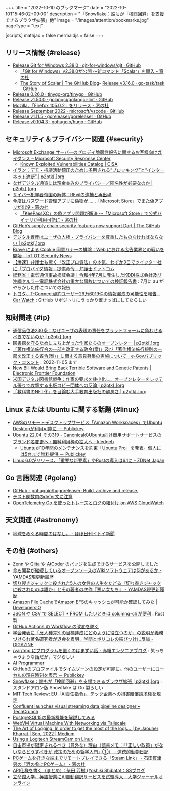 +++
title = "2022-10-10 のブックマーク"
date =  "2022-10-10T15:46:02+09:00"
description = "「Snowflake：誰もが「検閲回避」を支援できるブラウザ拡張」他"
image = "/images/attention/bookmarks.jpg"
pageType = "text"

[scripts]
  mathjax = false
  mermaidjs = false
+++

## リリース情報 {#release}

- [Release Git for Windows 2.38.0 · git-for-windows/git · GitHub](https://github.com/git-for-windows/git/releases/tag/v2.38.0.windows.1)
  - [「Git for Windows」v2.38.0が公開 ～新コマンド「Scalar」を導入 - 窓の杜](https://forest.watch.impress.co.jp/docs/news/1444612.html)
  - [The Story of Scalar | The GitHub Blog](https://github.blog/2022-10-13-the-story-of-scalar/)- [Release v3.16.0 · go-task/task · GitHub](https://github.com/go-task/task/releases/tag/v3.16.0)
- [Release 0.26.0 · tinygo-org/tinygo · GitHub](https://github.com/tinygo-org/tinygo/releases/tag/v0.26.0)
- [Release v1.50.0 · golangci/golangci-lint · GitHub](https://github.com/golangci/golangci-lint/releases/tag/v1.50.0)
- [Mozilla、「Firefox 105.0.2」をリリース - 窓の杜](https://forest.watch.impress.co.jp/docs/news/1445115.html)
- [Release September 2022 · microsoft/vscode · GitHub](https://github.com/microsoft/vscode/releases/tag/1.72.0)
- [Release v1.11.5 · goreleaser/goreleaser · GitHub](https://github.com/goreleaser/goreleaser/releases/tag/v1.11.5)
- [Release v0.104.3 · gohugoio/hugo · GitHub](https://github.com/gohugoio/hugo/releases/tag/v0.104.3)

## セキュリティ＆プライバシー関連 {#security}

- [Microsoft Exchange サーバーのゼロデイ脆弱性報告に関するお客様向けガイダンス – Microsoft Security Response Center](https://msrc-blog.microsoft.com/2022/09/30/customer-guidance-for-reported-zero-day-vulnerabilities-in-microsoft-exchange-server-ja/)
  - [Known Exploited Vulnerabilities Catalog | CISA](https://www.cisa.gov/known-exploited-vulnerabilities-catalog)
- [イラン：デモ・抗議活動鎮圧のために多用される“ブロッキング”と“インターネット遮断” | p2ptk[.]org](https://p2ptk.org/freedom-of-speech/3985)
- [なぜデジタル通貨には現金並みのプライバシー／匿名性が必要なのか | p2ptk[.]org](https://p2ptk.org/privacy/3945)
- [サイバー犯罪者帝国の解体：REvilの逮捕と再出現](https://blogs.trellix.jp/dismantling-a-prolific-cybercriminal-empire)
- [今度はパスワード管理アプリに偽物が……「Microsoft Store」でまた偽アプリが出没 - 窓の杜](https://forest.watch.impress.co.jp/docs/news/1444788.html)
  - [「KeePassXC」の偽アプリ問題が解決 ～「Microsoft Store」で公式バイナリが利用可能に - 窓の杜](https://forest.watch.impress.co.jp/docs/news/1445178.html)
- [GitHub’s supply chain security features now support Dart | The GitHub Blog](https://github.blog/2022-10-06-githubs-supply-chain-security-features-now-support-dart/)
- [デジタル資産はユーザの人権・プライバシーを尊重したものなければならない | p2ptk[.]org](https://p2ptk.org/privacy/3963)
- [Brave による Cookie 同意バナーの排除：Web における広告業界との戦いを開始 – IoT OT Security News](https://iototsecnews.jp/2022/09/29/brave-browser-to-start-blocking-annoying-cookie-consent-banners/)
- [【爆速】弁護士も驚く「改正プロ責法」の本気、わずか3日でツイッター社に「プロバイダ情報」提供命令 - 弁護士ドットコム](https://www.bengo4.com/c_23/n_15092/)
- [総務省｜電気通信事故検証会議｜令和4年7月に発生したKDDI株式会社及び沖縄セルラー電話株式会社の重大な事故についての検証報告書](https://www.soumu.go.jp/main_sosiki/kenkyu/tsuushin_jiko_kenshou/02kiban05_04000536.html) : 7月に au がやらかした件についての報告
- [トヨタ、T-Connect契約ユーザー29万6019件の情報漏洩の可能性を報告 - Car Watch](https://car.watch.impress.co.jp/docs/news/1445996.html) : GitHub リポジトリにうっかり置きっぱにしてたらしい

## 知財関連 {#ip}

- [通信品位法230条：なぜユーザの表現の責任をプラットフォームに負わせるべきでないのか | p2ptk[.]org](https://p2ptk.org/freedom-of-speech/3993)
- [図書館を守るために立ち上がった作家たちのオープンレター | p2ptk[.]org](https://p2ptk.org/copyright/4003)
- [「著作権法施行令の一部を改正する政令(案)」及び「著作権法施行規則の一部を改正する省令(案)」に関する意見募集の実施について｜e-Govパブリック・コメント](https://public-comment.e-gov.go.jp/servlet/Public?CLASSNAME=PCMMSTDETAIL&Mode=0&fbclid=IwAR3zL_u1T6lO8NRD35W4k82Z7EGX9Od42o21tMUXwmB1ib3TlWIP30Ddlo8&id=185001261) : 2022-11-05 まで
- [New Bill Would Bring Back Terrible Software and Genetic Patents | Electronic Frontier Foundation](https://www.eff.org/deeplinks/2022/08/new-patent-bill-would-open-floodgates-return-terrible-software-and-genetic-patents)
- [米国デジタル図書館戦争：作家の要求を矮小化し、オープンレターをレッテル張りで攻撃する出版ロビー団体への反論 | p2ptk[.]org](https://p2ptk.org/copyright/4010)
- [「教科書のNFT化」を目論む大手教育出版社の醜悪さ | p2ptk[.]org](https://p2ptk.org/copyright/3956)

## Linux または Ubuntu に関する話題 {#linux}

- [AWSのリモートデスクトップサービス「Amazon Workspaces」でUbuntu Desktopが利用可能に － Publickey](https://www.publickey1.jp/blog/22/awsamazon_workspacesubuntu_desktop.html)
- [Ubuntu 22.04 その319 - CanonicalのUbuntu向け商用サポートサービスのブランド名変更へ・無料利用枠の拡大へ - kledgeb](https://kledgeb.blogspot.com/2022/10/ubuntu-2204-319-canonicalubuntu.html)
  - [Ubuntuが10年間のメンテナンスを約束「Ubuntu Pro」を発表。個人には5台まで無料提供 － Publickey](https://www.publickey1.jp/blog/22/ubuntu10ubuntu_pro5.html)
- [Linux 6.0がリリース、「重要な新要素」やRustの導入は6.1に - ZDNet Japan](https://japan.zdnet.com/article/35194101/)

## Go 言語関連 {#golang}

- [GitHub - gohugoio/hugoreleaser: Build, archive and release.](https://github.com/gohugoio/hugoreleaser)
- [テスト関数内のdefer文に注意](https://zenn.dev/tenntenn/articles/cf785a50e26386)
- [OpenTelemetry Go を使ったトレースとログの紐付け on AWS CloudWatch](https://zenn.dev/k6s4i53rx/articles/69ef65b84dd799)

## 天文関連 {#astronomy}

- [地球をめぐる時間のはなし。 - ほぼ日刊イトイ新聞](https://www.1101.com/earthball_akashi/index.html)

## その他 {#others}

- [Zenn や Qiita や AtCoder のバッジを生成できるサービスを公開しました](https://zenn.dev/kou_pg_0131/articles/badge-generator-introduction)
- [今も開発が継続しているオープンソースのWikiソフトウェアは何があるか - YAMDAS現更新履歴](https://yamdas.hatenablog.com/entry/20221003/oss-wiki)
- [切り裂きジャックに殺された5人の女性の人生をたどる『切り裂きジャックに殺されたのは誰か』とその著者の次作『悪い女たち』 - YAMDAS現更新履歴](https://yamdas.hatenablog.com/entry/20221003/the-five)
- [Amazon File CacheでAmazon EFSのキャッシュが可能か確認してみた | DevelopersIO](https://dev.classmethod.jp/articles/check-amazon-file-cache-support-efs/)
- [JSON や CSV で SELECT * FROM したいときは columnq-cli が便利](https://zenn.dev/hankei6km/articles/select-from-json-csv-by-using-columnq-cli) : Rust 製
- [GitHub Actions の Workflow の改変を防ぐ](https://zenn.dev/shunsuke_suzuki/articles/gha-trigger-action)
- [学会発表に「反人種差別の目標達成にどのように役立つのか」の説明が義務づけられ著名研究者が退会を表明、学問とポリコレの結びつけに反論 - GIGAZINE](https://gigazine.net/news/20221004-haidt-quits-academic-society-diversity-statement/)
- [/var/tmp にプログラムを置くのはまずい話 - 赤帽エンジニアブログ](https://rheb.hatenablog.com/entry/vartmp) : 笑っちゃうような話だが，マジらしい
- [AI Programmer](https://aiprogrammer.hashlab.jp/)
- [GitHubのプロファイルでタイムゾーンの設定が可能に。他のユーザーにローカルの現在時刻を表示 － Publickey](https://www.publickey1.jp/blog/22/github_9.html)
- [Snowflake：誰もが「検閲回避」を支援できるブラウザ拡張 | p2ptk[.]org](https://p2ptk.org/freedom-of-speech/3995) : スタンドアロン版 Snowflake は Go 製らしい
- [MIT Tech Review: EU「AI責任指令」、テック企業への損害賠償請求権を規定](https://www.technologyreview.jp/s/287223/the-eu-wants-to-put-companies-on-the-hook-for-harmful-ai/)
- [Confluent launches visual streaming data pipeline designer • TechCrunch](https://techcrunch.com/2022/10/04/confluent-launches-visual-streaming-data-pipeline-designer/)
- [PostgreSQL15の最新機能を解説してみる](https://zenn.dev/stafes_blog/articles/ikkitang-1e9f724c383969)
- [WebVM Virtual Machine With Networking via Tailscale](https://leaningtech.com/webvm-virtual-machine-with-networking-via-tailscale/)
- [The Art of Logging. In order to get the most of the logs… | by Jaouher Kharrat | Sep, 2022 | Medium](https://medium.com/@JaouherK/creating-a-human-and-machine-freindly-logging-format-bb6d4bb01dca)
- [Using a Logitech StreamCam on Linux](https://davejansen.com/logitech-streamcam-on-linux/)
- [自由市場が限定されるべき（意外な）理由（読書メモ：『「正しい政策」がないならどうすべきか 政策のための哲学入門』①） - 道徳的動物日記](https://davitrice.hatenadiary.jp/entry/2022/10/08/111414)
- [PCゲームを好きな端末でリモートプレイできる「Steam Link」 - 石田賀津男の『酒の肴にPCゲーム』 - 窓の杜](https://forest.watch.impress.co.jp/docs/serial/sspcgame/1445111.html)
- [API仕様を書く（まとめ）：柴田 芳樹 (Yoshiki Shibata)：SSブログ](https://yshibata.blog.ss-blog.jp/2018-11-19)
- [立命館大学、英語授業にAI自動翻訳サービスを試験導入 - 大学ジャーナルオンライン](https://univ-journal.jp/187498/)
